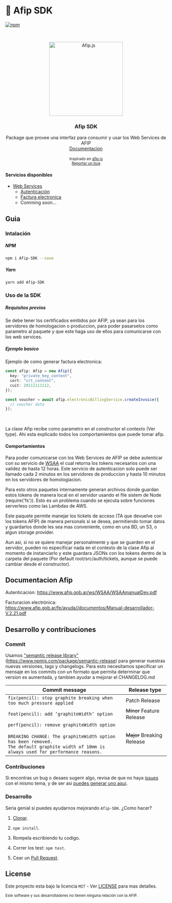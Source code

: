 # 🚀 Afip SDK

[![npm](https://img.shields.io/npm/v/Afip-SDK.svg?style=flat-square)](https://npmjs.org/package/Afip-SDK)

<br />
<p align="center">
  <a href="https://github.com/valiulab/Afip-SDK">
    <img src="https://user-images.githubusercontent.com/19806540/198080937-468e851b-2ae4-40a7-b2c5-cb929ff7749a.png" alt="Afip.js" width="230">
  </a>

  <h3 align="center">Afip SDK</h3>

  <p align="center">
    Package que provee una interfaz para consumir y usar los Web Services de AFIP
    <br />
    <a href="https://valiulab-core.github.io/Afip-SDK">Documentacion</a>
    <br />
    <br />
    <small> 
        Inspirado en <a href="https://github.com/AfipSDK/afip.js">afip.js</a> 
      <br />
      <a href="https://github.com/valiulab/Afip-SDK/issues">Reportar un bug</a>
    </small>
  </p>
</p>

<!-- [afip.js](https://github.com/AfipSDK/afip.js) -->

#### Servicios disponibles

- [Web Services](https://www.afip.gob.ar/ws/documentacion/arquitectura-general.asp)
  - [Autenticación](https://www.afip.gob.ar/ws/WSAA/WSAAmanualDev.pdf)
  - [Factura electronica](https://www.afip.gob.ar/fe/ayuda//documentos/Manual-desarrollador-V.2.21.pdf)
  - Comming soon...

## Guia

### Intalación

##### NPM

```sh
npm i Afip-SDK --save
```

##### Yarn

```sh
yarn add Afip-SDK
```

### Uso de la SDK

##### Requisitos previos

Se debe tener los certificados emitidos por AFIP, ya sean para los servidores de homologacion o produccion, para poder pasarselos como parametro al paquete y que este haga uso de ellos para comunicarse con los web services.

##### Ejemplo basico

Ejemplo de como generar factura electronica:

```ts
const afip: Afip = new Afip({
  key: "private_key_content",
  cert: "crt_content",
  cuit: 20111111112,
});

const voucher = await afip.electronicBillingService.createInvoice({
  // voucher data
});
```

<br>

La clase Afip recibe como parametro en el constructor el contexto (Ver type). Ahi esta explicado todos los comportamientos que puede tomar afip.

#### Comportamientos

Para poder comunicarse con los Web Services de AFIP se debe autenticar con su servicio de [WSAA](https://www.afip.gob.ar/ws/WSAA/WSAAmanualDev.pdf) el cual retorna los tokens necesarios con una validez de hasta 12 horas.
Este servicio de autenticacion solo puede ser llamado cada 2 minutos en los servidores de produccion y hasta 10 minutos en los servidores de homologiacion.

Para esto otros paquetes internamente generan archivos donde guardan estos tokens de manera local en el servidor usando el file sistem de Node (require('fs')). Esto es un problema cuando se ejecuta sobre funciones serverless como las Lambdas de AWS.

Este paquete permite manejar los tickets de acceso (TA que devuelve con los tokens AFIP) de manera personals si se desea, permitiendo tomar datos y guardarlos donde les sea mas conveniente, como en una BD, un S3, o algun storage provider.

Aun asi, si no se quiere manejar personalmente y que se guarden en el servidor, pueden no especificar nada en el contexto de la clase Afip al momento de instanciarlo y este guardara JSONs con los tokens dentro de la carpeta del paquete (Por default root/src/auth/tickets, aunque se puede cambiar desde el constructor).

## Documentacion Afip

Autenticacion: https://www.afip.gob.ar/ws/WSAA/WSAAmanualDev.pdf

Facturacion electrónica: https://www.afip.gob.ar/fe/ayuda//documentos/Manual-desarrollador-V.2.21.pdf

## Desarrollo y contribuciones

### Commit

Usamos ["semantic release library"](https://www.npmjs.com/package/semantic-release) (https://www.npmjs.com/package/semantic-release) para generar nuestras nuevas versiones, tags y changelogs. Para esto necesitamos specificar un mensaje en los commits con un formato que permita determinar que version es aumentada, y tambien ayudar a mejorar el CHANGELOG.md

| Commit message                                                                                                                                                                                   | Release type               |
| ------------------------------------------------------------------------------------------------------------------------------------------------------------------------------------------------ | -------------------------- |
| `fix(pencil): stop graphite breaking when too much pressure applied`                                                                                                                             | Patch Release              |
| `feat(pencil): add ‘graphiteWidth’ option`                                                                                                                                                       | ~~Minor~~ Feature Release  |
| `perf(pencil): remove graphiteWidth option`<br><br>`BREAKING CHANGE: The graphiteWidth option has been removed.`<br>`The default graphite width of 10mm is always used for performance reasons.` | ~~Major~~ Breaking Release |

### Contribuciones

Si encontras un bug o desaes sugerir algo, revisa de que no haya [issues](https://github.com/valiulab/Afip-SDK/issues) con el mismo tema, y de ser asi [puedes generar uno aqui](https://github.com/valiulab/Afip-SDK/issues/new).

### Desarrollo

Seria genial si puedes ayudarnos mejorando `Afip-SDK`. ¿Como hacer?

1. [Clonar](https://github.com/valiulab/Afip-SDK).

2. `npm install`.

3. Rompela escribiendo tu codigo.

4. Correr los test: `npm test`.

5. Cear un [Pull Request](https://github.com/valiulab/Afip-SDK/compare).

## License

Este proyecto esta bajo la licencia `MIT` - Ver [LICENSE](LICENSE) para mas detalles.

<small>
Este software y sus desarrolladores no tienen ninguna relación con la AFIP.
</small>
